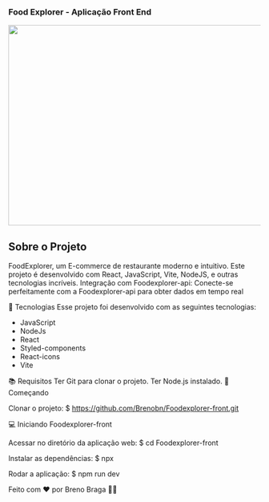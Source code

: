 ### Food Explorer - Aplicação Front End

<p align-itens="center" >
  <img width="600" height="400" src="./src/assets/Readme Perfeito.png">
</p>

## Sobre o Projeto 

 FoodExplorer, um E-commerce de restaurante moderno e intuitivo. Este projeto é desenvolvido com React, JavaScript, Vite, NodeJS, e outras tecnologias incríveis. Integração com Foodexplorer-api: Conecte-se perfeitamente com a Foodexplorer-api para obter dados em tempo real

 🔨 Tecnologias Esse projeto foi desenvolvido com as seguintes tecnologias:

 - JavaScript
 - NodeJs
 - React
 - Styled-components
 - React-icons
 - Vite

📚 Requisitos Ter Git para clonar o projeto. Ter Node.js instalado. 🚀 Começando

Clonar o projeto:
$ https://github.com/Brenobn/Foodexplorer-front.git

💻 Iniciando Foodexplorer-front

Acessar no diretório da aplicação web:
$ cd Foodexplorer-front

Instalar as dependências:
$ npx

Rodar a aplicação:
$ npm run dev

Feito com ❤️ por Breno Braga 👋🏻
